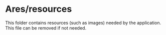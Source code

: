 # Ares/resources

This folder contains resources (such as images) needed by the application. This file can
be removed if not needed.

